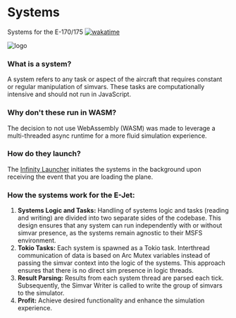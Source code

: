# Systems
Systems for the E-170/175 [![wakatime](https://wakatime.com/badge/user/decbbf65-6f71-496b-9844-3a4fa13618f5/project/018ebcea-f73e-466f-b959-0bfe659c2eb3.svg)](https://wakatime.com/badge/user/decbbf65-6f71-496b-9844-3a4fa13618f5/project/018ebcea-f73e-466f-b959-0bfe659c2eb3)

![logo](https://ouroborosjets.com/images/logo.png)

### What is a system?
A system refers to any task or aspect of the aircraft that requires constant or regular manipulation of simvars. These tasks are computationally intensive and should not run in JavaScript.

### Why don't these run in WASM?
The decision to not use WebAssembly (WASM) was made to leverage a multi-threaded async runtime for a more fluid simulation experience.

### How do they launch?
The [Infinity Launcher](https://github.com/infinity-MSFS) initiates the systems in the background upon receiving the event that you are loading the plane.

### How the systems work for the E-Jet:
1. **Systems Logic and Tasks:** Handling of systems logic and tasks (reading and writing) are divided into two separate sides of the codebase. This design ensures that any system can run independently with or without simvar presence, as the systems remain agnostic to their MSFS environment.
2. **Tokio Tasks:** Each system is spawned as a Tokio task. Interthread communication of data is based on Arc Mutex variables instead of passing the simvar context into the logic of the systems. This approach ensures that there is no direct sim presence in logic threads.
3. **Result Parsing:** Results from each system thread are parsed each tick. Subsequently, the Simvar Writer is called to write the group of simvars to the simulator.
4. **Profit:** Achieve desired functionality and enhance the simulation experience.
